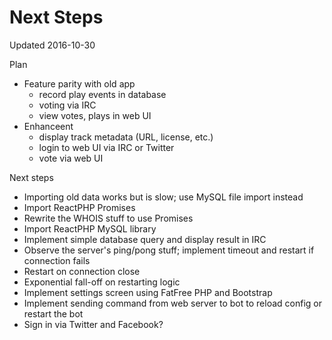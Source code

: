 # Next Steps

Updated 2016-10-30

Plan

* Feature parity with old app
	* record play events in database
	* voting via IRC
	* view votes, plays in web UI
* Enhanceent
	* display track metadata (URL, license, etc.)
	* login to web UI via IRC or Twitter
	* vote via web UI

Next steps

* Importing old data works but is slow; use MySQL file import instead
* Import ReactPHP Promises
* Rewrite the WHOIS stuff to use Promises
* Import ReactPHP MySQL library
* Implement simple database query and display result in IRC
* Observe the server's ping/pong stuff; implement timeout and restart if connection fails
* Restart on connection close
* Exponential fall-off on restarting logic
* Implement settings screen using FatFree PHP and Bootstrap
* Implement sending command from web server to bot to reload config or restart the bot
* Sign in via Twitter and Facebook?
